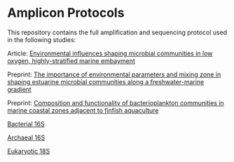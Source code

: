# Amplicon Protocols
This repository contains the full amplification and sequencing protocol used in the following studies:

Article: [Environmental influences shaping microbial communities in low oxygen, highly-stratified marine embayment](https://www.int-res.com/abstracts/ame/v87/p185-203/)

Preprint: [The importance of environmental parameters and mixing zone in shaping estuarine microbial communities along a freshwater-marine gradient](https://www.biorxiv.org/content/10.1101/2022.03.07.483378v1)

Preprint: [Composition and functionality of bacterioplankton communities in marine coastal zones adjacent to finfish aquaculture](https://www.biorxiv.org/content/10.1101/2022.03.07.483349v1)

[Bacterial 16S](https://github.com/ricrocha82/amplicon_protocols)

[Archaeal 16S](https://github.com/ricrocha82/amplicon_protocols)

[Eukaryotic 18S](https://github.com/ricrocha82/amplicon_protocols)
